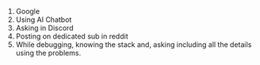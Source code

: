 1. Google
2. Using AI Chatbot
3. Asking in Discord
4. Posting on dedicated sub in reddit
5. While debugging, knowing the stack and, asking including all the details using the problems. 